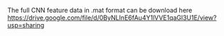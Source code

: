 The full CNN feature data in .mat format can be download here
https://drive.google.com/file/d/0ByNLInE6fAu4Y1lVVE1qaGl3U1E/view?usp=sharing
